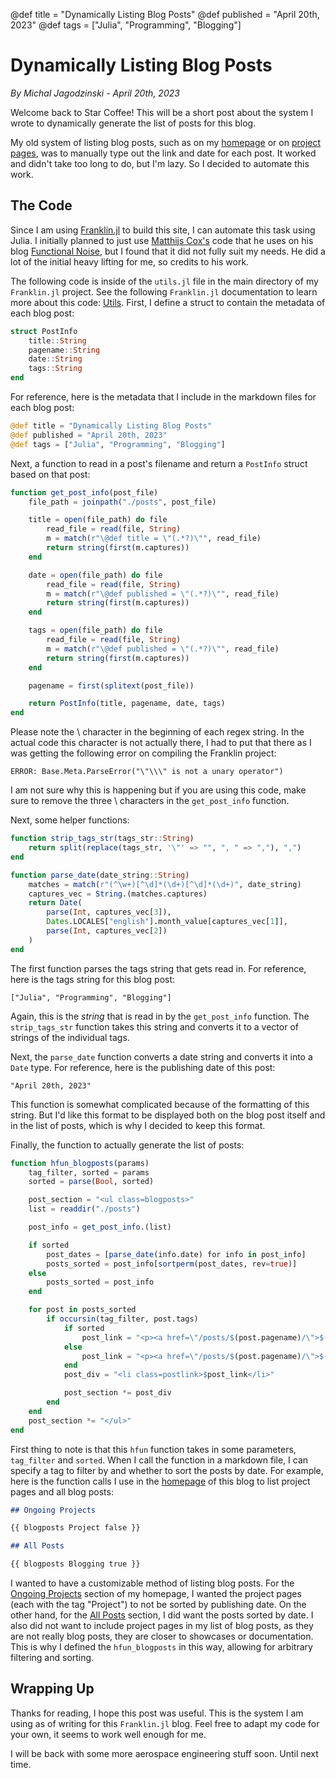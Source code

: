 @def title = "Dynamically Listing Blog Posts"
@def published = "April 20th, 2023"
@def tags = ["Julia", "Programming", "Blogging"]

# Dynamically Listing Blog Posts

_By Michal Jagodzinski - April 20th, 2023_

Welcome back to Star Coffee! This will be a short post about the system I wrote to dynamically generate the list of posts for this blog.

My old system of listing blog posts, such as on my [homepage](https://michaszj.github.io/starcoffee/) or on [project pages](https://michaszj.github.io/starcoffee/posts/satellite-analysis-toolkit/), was to manually type out the link and date for each post. It worked and didn't take too long to do, but I'm lazy. So I decided to automate this work.

## The Code

Since I am using [Franklin.jl](https://franklinjl.org/) to build this site, I can automate this task using Julia. I initially planned to just use [Matthijs Cox's](https://scientificcoder.com/) code that he uses on his blog [Functional Noise](https://www.functionalnoise.com/), but I found that it did not fully suit my needs. He did a lot of the initial heavy lifting for me, so credits to his work.

The following code is inside of the `utils.jl` file in the main directory of my `Franklin.jl` project. See the following `Franklin.jl` documentation to learn more about this code: [Utils](https://franklinjl.org/syntax/utils/). First, I define a struct to contain the metadata of each blog post:

```julia
struct PostInfo
    title::String
    pagename::String
    date::String
    tags::String
end
```

For reference, here is the metadata that I include in the markdown files for each blog post:

```julia
@def title = "Dynamically Listing Blog Posts"
@def published = "April 20th, 2023"
@def tags = ["Julia", "Programming", "Blogging"]
```

Next, a function to read in a post's filename and return a `PostInfo` struct based on that post:

```julia
function get_post_info(post_file)
    file_path = joinpath("./posts", post_file)

    title = open(file_path) do file
        read_file = read(file, String)
        m = match(r"\@def title = \"(.*?)\"", read_file)
        return string(first(m.captures))
    end

    date = open(file_path) do file
        read_file = read(file, String)
        m = match(r"\@def published = \"(.*?)\"", read_file)
        return string(first(m.captures))
    end

    tags = open(file_path) do file
        read_file = read(file, String)
        m = match(r"\@def published = \"(.*?)\"", read_file)
        return string(first(m.captures))
    end

    pagename = first(splitext(post_file))

    return PostInfo(title, pagename, date, tags)
end
```

Please note the \ character in the beginning of each regex string. In the actual code this character is not actually there, I had to put that there as I was getting the following error on compiling the Franklin project:

```
ERROR: Base.Meta.ParseError("\"\\\" is not a unary operator")
```

I am not sure why this is happening but if you are using this code, make sure to remove the three \ characters in the `get_post_info` function.

Next, some helper functions:

```julia
function strip_tags_str(tags_str::String)
    return split(replace(tags_str, '\"' => "", ", " => ","), ",")
end
```

```julia
function parse_date(date_string::String)
    matches = match(r"(^\w+)[^\d]*(\d+)[^\d]*(\d+)", date_string)
    captures_vec = String.(matches.captures)
    return Date(
        parse(Int, captures_vec[3]),
        Dates.LOCALES["english"].month_value[captures_vec[1]],
        parse(Int, captures_vec[2])
    )
end
```

The first function parses the tags string that gets read in. For reference, here is the tags string for this blog post:

```
["Julia", "Programming", "Blogging"]
```

Again, this is the _string_ that is read in by the `get_post_info` function. The `strip_tags_str` function takes this string and converts it to a vector of strings of the individual tags.

Next, the `parse_date` function converts a date string and converts it into a `Date` type. For reference, here is the publishing date of this post:

```
"April 20th, 2023"
```

This function is somewhat complicated because of the formatting of this string. But I'd like this format to be displayed both on the blog post itself and in the list of posts, which is why I decided to keep this format.

Finally, the function to actually generate the list of posts:

```julia
function hfun_blogposts(params)
    tag_filter, sorted = params
    sorted = parse(Bool, sorted)

    post_section = "<ul class=blogposts>"
    list = readdir("./posts")

    post_info = get_post_info.(list)

    if sorted
        post_dates = [parse_date(info.date) for info in post_info]
        posts_sorted = post_info[sortperm(post_dates, rev=true)]
    else
        posts_sorted = post_info
    end

    for post in posts_sorted
        if occursin(tag_filter, post.tags)
            if sorted
                post_link = "<p><a href=\"/posts/$(post.pagename)/\">$(post.title)</a> - $(post.date) </p>"
            else
                post_link = "<p><a href=\"/posts/$(post.pagename)/\">$(post.title)</a></p>"
            end
            post_div = "<li class=postlink>$post_link</li>"

            post_section *= post_div
        end
    end
    post_section *= "</ul>"
end
```

First thing to note is that this `hfun` function takes in some parameters, `tag_filter` and `sorted`. When I call the function in a markdown file, I can specify a tag to filter by and whether to sort the posts by date. For example, here is the function calls I use in the [homepage](https://michaszj.github.io/starcoffee/) of this blog to list project pages and all blog posts:

```markdown
## Ongoing Projects

{{ blogposts Project false }}

## All Posts

{{ blogposts Blogging true }}
```

I wanted to have a customizable method of listing blog posts. For the [Ongoing Projects](https://michaszj.github.io/starcoffee/#ongoing_projects) section of my homepage, I wanted the project pages (each with the tag "Project") to not be sorted by publishing date. On the other hand, for the [All Posts](https://michaszj.github.io/starcoffee/#all_posts) section, I did want the posts sorted by date. I also did not want to include project pages in my list of blog posts, as they are not really blog posts, they are closer to showcases or documentation. This is why I defined the `hfun_blogposts` in this way, allowing for arbitrary filtering and sorting.

## Wrapping Up

Thanks for reading, I hope this post was useful. This is the system I am using as of writing for this `Franklin.jl` blog. Feel free to adapt my code for your own, it seems to work well enough for me.

I will be back with some more aerospace engineering stuff soon. Until next time.
